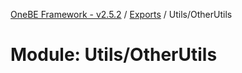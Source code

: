 [OneBE Framework - v2.5.2](../README.md) / [Exports](../modules.md) / Utils/OtherUtils

# Module: Utils/OtherUtils
